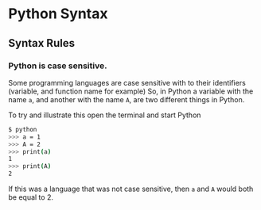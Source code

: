 # Python Syntax

## Syntax Rules
### Python is case sensitive. 
Some programming languages are case sensitive with to their identifiers (variable, and function name for example)
So, in Python a variable with the name `a`, and another with the name `A`, are two different things in Python.

To try and illustrate this open the terminal and start Python
```bash
$ python
>>> a = 1
>>> A = 2
>>> print(a)
1
>>> print(A)
2
```
If this was a language that was not case sensitive, then `a` and `A` would both be equal to 2.



